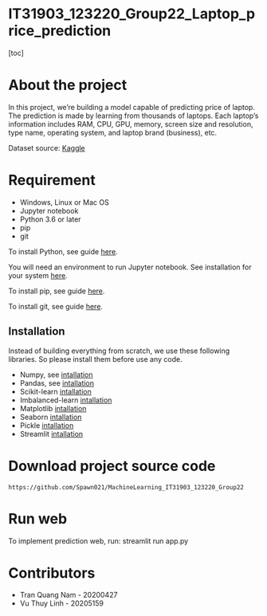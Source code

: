 # IT31903_123220_Group22_Laptop_price_prediction

[toc]

# About the project

In this project, we’re building a model capable of predicting price of laptop. The prediction is made by learning from thousands of laptops. Each laptop’s information includes RAM, CPU, GPU, memory, screen size and resolution, type name, operating system, and laptop brand (business), etc.

Dataset source: [Kaggle](https://www.kaggle.com/code/danielbethell/laptop-prices-prediction/input?select=laptop_price.csv)

# Requirement

* Windows, Linux or Mac OS
* Jupyter notebook
* Python 3.6 or later
* pip
* git

To install Python, see guide [here](https://www.python.org/downloads/).

You will need an environment to run Jupyter notebook. See installation for your system [here](https://jupyter.org/install).

To install pip, see guide [here](https://pip.pypa.io/en/stable/installing/).

To install git, see guide [here](https://git-scm.com/downloads).

## Installation

Instead of building everything from scratch, we use these following libraries. So please install them before use any code.

* Numpy, see [intallation](https://numpy.org/install/)
* Pandas, see [intallation](https://pandas.pydata.org/pandas-docs/stable/getting_started/install.html)
* Scikit-learn [intallation](https://scikit-learn.org/stable/install.html)
* Imbalanced-learn [intallation](https://pypi.org/project/imbalanced-learn/)
* Matplotlib [intallation](https://matplotlib.org/stable/users/installing.html)
* Seaborn [intallation](https://seaborn.pydata.org/installing.html)
* Pickle [intallation](https://pypi.org/project/pickle-mixin/)
* Streamlit [intallation](https://docs.streamlit.io/library/get-started/installation)

# Download project source code

```
https://github.com/Spawn021/MachineLearning_IT31903_123220_Group22
```

# Run web
To implement prediction web, run:
streamlit run app.py

# Contributors

* Tran Quang Nam - 20200427
* Vu Thuy Linh - 20205159



